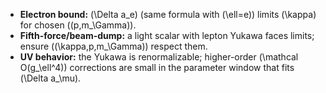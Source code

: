 * **Electron bound:** (\Delta a_e) (same formula with (\ell=e)) limits (\kappa) for chosen ((p,m_\Gamma)).
* **Fifth-force/beam-dump:** a light scalar with lepton Yukawa faces limits; ensure ((\kappa,p,m_\Gamma)) respect them.
* **UV behavior:** the Yukawa is renormalizable; higher-order (\mathcal O(g_\ell^4)) corrections are small in the parameter window that fits (\Delta a_\mu).